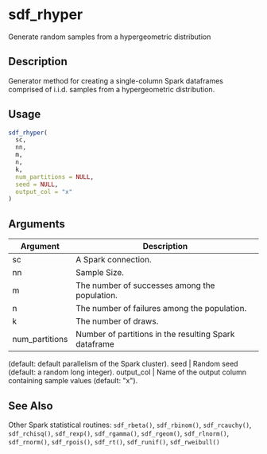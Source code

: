 # sdf_rhyper


Generate random samples from a hypergeometric distribution




## Description

Generator method for creating a single-column Spark dataframes comprised of
i.i.d. samples from a hypergeometric distribution.





## Usage
```r
sdf_rhyper(
  sc,
  nn,
  m,
  n,
  k,
  num_partitions = NULL,
  seed = NULL,
  output_col = "x"
)
```




## Arguments


Argument      |Description
------------- |----------------
sc | A Spark connection.
nn | Sample Size.
m | The number of successes among the population.
n | The number of failures among the population.
k | The number of draws.
num_partitions | Number of partitions in the resulting Spark dataframe
(default: default parallelism of the Spark cluster).
seed | Random seed (default: a random long integer).
output_col | Name of the output column containing sample values (default: "x").







## See Also

Other Spark statistical routines: 
`sdf_rbeta()`,
`sdf_rbinom()`,
`sdf_rcauchy()`,
`sdf_rchisq()`,
`sdf_rexp()`,
`sdf_rgamma()`,
`sdf_rgeom()`,
`sdf_rlnorm()`,
`sdf_rnorm()`,
`sdf_rpois()`,
`sdf_rt()`,
`sdf_runif()`,
`sdf_rweibull()`



